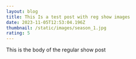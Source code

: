 ```yaml
---
layout: blog
title: This Is a test post with reg show images
date: 2023-11-05T12:53:04.196Z
thumbnail: /static/images/season_1.jpg
rating: 5
---
```

This is the body of the regular show post